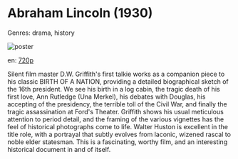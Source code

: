 # Abraham Lincoln (1930)

Genres: drama, history

![poster](http://image.tmdb.org/t/p/w500/jat652dVfzIBzFbtQdIeDp6ihlo.jpg)

en:
  [720p](magnet:?xt=urn:btih:085C60C7261FD6A7A8C9B523FD2D51305E8C901D&tr=udp://glotorrents.pw:6969/announce&tr=udp://tracker.opentrackr.org:1337/announce&tr=udp://torrent.gresille.org:80/announce&tr=udp://tracker.openbittorrent.com:80&tr=udp://tracker.coppersurfer.tk:6969&tr=udp://tracker.leechers-paradise.org:6969&tr=udp://p4p.arenabg.ch:1337&tr=udp://tracker.internetwarriors.net:1337)
  


Silent film master D.W. Griffith's first talkie works as a companion piece to his classic BIRTH OF A NATION, providing a detailed biographical sketch of the 16th president. We see his birth in a log cabin, the tragic death of his first love, Ann Rutledge (Una Merkel), his debates with Douglas, his accepting of the presidency, the terrible toll of the Civil War, and finally the tragic assassination at Ford's Theater. Griffith shows his usual meticulous attention to period detail, and the framing of the various vignettes has the feel of historical photographs come to life. Walter Huston is excellent in the title role, with a portrayal that subtly evolves from laconic, wizened rascal to noble elder statesman. This is a fascinating, worthy film, and an interesting historical document in and of itself.